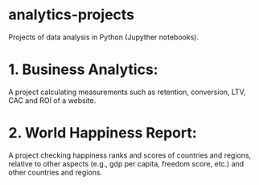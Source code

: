 # analytics-projects

Projects of data analysis in Python (Jupyther notebooks).

# 1. Business Analytics: 
A project calculating measurements such as retention, conversion, LTV, CAC and ROI of a website.

# 2. World Happiness Report:
A project checking happiness ranks and scores of countries and regions, relative to other aspects (e.g., gdp per capita, freedom score, etc.) and other countries and regions.
